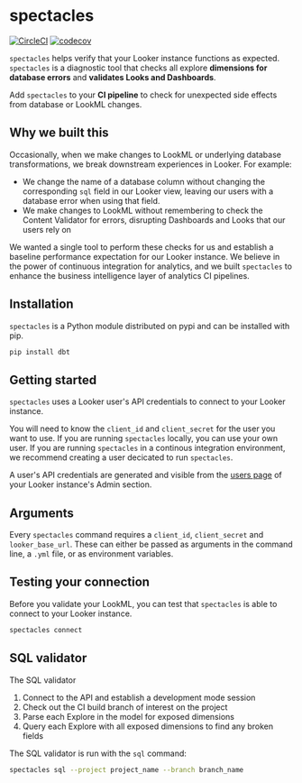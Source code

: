 # spectacles
[![CircleCI](https://circleci.com/gh/dbanalyticsco/spectacles/tree/master.svg?style=svg)](https://circleci.com/gh/dbanalyticsco/spectacles/tree/master)
[![codecov](https://codecov.io/gh/dbanalyticsco/spectacles/branch/master/graph/badge.svg)](https://codecov.io/gh/dbanalyticsco/spectacles)

`spectacles` helps verify that your Looker instance functions as expected. `spectacles` is a diagnostic tool that checks all explore **dimensions for database errors** and **validates Looks and Dashboards**.

Add `spectacles` to your **CI pipeline** to check for unexpected side effects from database or LookML changes.

## Why we built this
Occasionally, when we make changes to LookML or underlying database transformations, we break downstream experiences in Looker. For example:

 - We change the name of a database column without changing the corresponding `sql` field in our Looker view, leaving our users with a database error when using that field.
 - We make changes to LookML without remembering to check the Content Validator for errors, disrupting Dashboards and Looks that our users rely on

We wanted a single tool to perform these checks for us and establish a baseline performance expectation for our Looker instance. We believe in the power of continuous integration for analytics, and we built `spectacles` to enhance the business intelligence layer of analytics CI pipelines.

## Installation

`spectacles` is a Python module distributed on pypi and can be installed with pip.

```bash
pip install dbt
```

## Getting started

`spectacles` uses a Looker user's API credentials to connect to your Looker instance. 

You will need to know the `client_id` and `client_secret` for the user you want to use. If you are running `spectacles` locally, you can use your own user. If you are running `spectacles` in a continous integration environment, we recommend creating a user decicated to run `spectacles`. 

A user's API credentials are generated and visible from the [users page](https://docs.looker.com/admin-options/settings/users) of your Looker instance's Admin section. 

## Arguments

Every `spectacles` command requires a `client_id`, `client_secret` and `looker_base_url`. These can either be passed as arguments in the command line, a `.yml` file, or as environment variables.


## Testing your connection

Before you validate your LookML, you can test that `spectacles` is able to connect to your Looker instance.

```bash
spectacles connect
```

## SQL validator

The SQL validator

1. Connect to the API and establish a development mode session
2. Check out the CI build branch of interest on the project
3. Parse each Explore in the model for exposed dimensions
4. Query each Explore with all exposed dimensions to find any broken fields

The SQL validator is run with the `sql` command:

```bash
spectacles sql --project project_name --branch branch_name
```